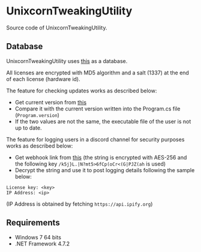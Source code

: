 # UnixcornTweakingUtility
Source code of UnixcornTweakingUtility.

## Database
UnixcornTweakingUtility uses [this](https://github.com/littleunixcorn/UnixcornTweakingUtility-Licenses/blob/main/licenses.txt) as a database.

All licenses are encrypted with MD5 algorithm and a salt (1337) at the end of each license (hardware id).

The feature for checking updates works as described below:
- Get current version from [this](https://github.com/littleunixcorn/UnixcornTweakingUtility-Licenses/blob/main/version.txt)
- Compare it with the current version written into the Program.cs file (`Program.version`)
- If the two values are not the same, the executable file of the user is not up to date.

The feature for logging users in a discord channel for security purposes works as described below:
- Get webhook link from [this](https://github.com/littleunixcorn/UnixcornTweakingUtility-Licenses/blob/main/webhook.txt) (the string is encrypted with AES-256 and the following key `/k5j}L.|N?mt5>6fCp(oCr<(G|PJZ(ah` is used)
- Decrypt the string and use it to post logging details following the sample below:
```
License key: <key>
IP Address: <ip>
```
(IP Address is obtained by fetching `https://api.ipify.org`)

## Requirements
- Windows 7 64 bits
- .NET Framework 4.7.2
